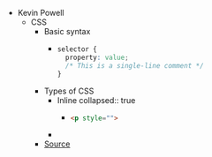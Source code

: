 - Kevin Powell
	- CSS
		- Basic syntax
			- ```css
			  selector {
			    property: value;
			    /* This is a single-line comment */
			  }
			  ```
		- Types of CSS
			- Inline
			  collapsed:: true
				- ```html
				  <p style="">
				  ```
			-
		- [Source](https://scrimba.com/html-css-crash-course-c02l/~08)